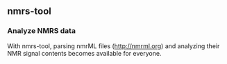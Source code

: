 ## nmrs-tool
### Analyze NMRS data 

With nmrs-tool, parsing nmrML files (http://nmrml.org) and analyzing their NMR signal contents becomes available for everyone. 
